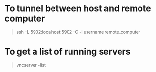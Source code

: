 # To tunnel between host and remote computer

> ssh -L 5902:localhost:5902 -C -l username remote_computer

# To get a list of running servers

> vncserver -list
